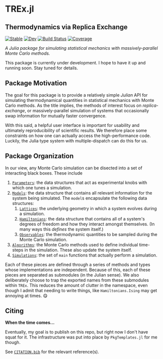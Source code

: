 # TREx.jl
## Thermodynamics via Replica Exchange

[![Stable](https://img.shields.io/badge/docs-stable-blue.svg)](https://meese-wj.github.io/TREx.jl/stable/)
[![Dev](https://img.shields.io/badge/docs-dev-blue.svg)](https://meese-wj.github.io/TREx.jl/dev/)
[![Build Status](https://github.com/meese-wj/TREx.jl/actions/workflows/CI.yml/badge.svg?branch=main)](https://github.com/meese-wj/TREx.jl/actions/workflows/CI.yml?query=branch%3Amain)
[![Coverage](https://codecov.io/gh/meese-wj/TREx.jl/branch/main/graph/badge.svg)](https://codecov.io/gh/meese-wj/TREx.jl)

*A Julia package for simulating statistical mechanics with massively-parallel Monte Carlo methods.*

This package is currently under development. I hope to have it up and running soon. Stay tuned for details.

## Package Motivation

The goal for this package is to provide a relatively simple *Julian* API for simulating thermodynamical quantities in statistical mechanics with Monte Carlo methods. As the title implies, the methods of interest focus on *replica-exchange*, or massively-parallel simulation of systems that occasionally swap information for mutually faster convergence.

With this said, a helpful user interface is important for usability and ultimately reproducibility of scientific results. We therefore place some constraints on how one can actually access the high-performance code. Luckily, the Julia type system with multiple-dispatch can do this for us.

## Package Organization

In our view, any Monte Carlo simulation can be disected into a set of interacting black boxes. These include

1. [`Parameters`](src/Parameters/): the data structures that act as experimental knobs with which one tunes a simulation.
1. [`Models`](src/Models): the data structure that contains all relevant information for the system being simulated. The `model`s encapsulate the following data structures:
    1. [`Lattices`](src/Lattices/): the underlying geometry in which a system evolves during a simulation.
    1. [`Hamiltonians`](src/Hamiltonians/): the data structure that contains all of a system's degrees of freedom and how they interact amongst themselves. (In many ways this *defines* the system itself.)
    1. [`Observables`](src/Models/Observables): the thermodynamic quantities to be sampled during the Monte Carlo simulation.
1. [`Algorithms`](src/Algorithms/): the Monte Carlo methods used to define individual time-steps in the simulation. These also update the system itself.
1. [`Simulations`](src/Simulations/): the set of `main` functions that actually perform a simulation.

Each of these pieces are defined through a series of methods and types whose implementations are independent. Because of this, each of these pieces are separated as submodules (in the Julian sense). We also deliberately choose to trap the exported names from these submodules within `TREx`. This reduces the amount of clutter in the namespace, even though I admit that needing to write things, like `Hamiltonians.Ising` may get annoying at times. 😋

## Citing 

**When the time comes...**

Eventually, my goal is to publish on this repo, but right now I don't have squat for it. The infrastructure was put into place by `PkgTemplates.jl` for me though.

See [`CITATION.bib`](CITATION.bib) for the relevant reference(s).
